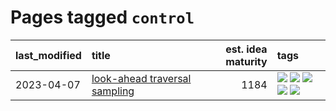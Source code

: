# Pages tagged `control`

|last_modified|title|est. idea maturity|tags
|:---|:---|---:|:---|
|2023-04-07|[look-ahead traversal sampling](../look-ahead-traversal-sampling.md)|1184|[![](https://img.shields.io/badge/tag-MCMC-2229ca)](../tags/MCMC.md) [![](https://img.shields.io/badge/tag-animation-83cbca)](../tags/animation.md) [![](https://img.shields.io/badge/tag-control-3b815)](../tags/control.md) [![](https://img.shields.io/badge/tag-experimental-a68128)](../tags/experimental.md) [![](https://img.shields.io/badge/tag-image_generation-3b18a)](../tags/image_generation.md)|